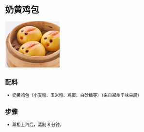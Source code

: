 # 奶黄鸡包

![奶黄鸡包](../images/奶黄鸡包.png)


## 配料
- 奶黄鸡包（小麦粉、玉米粉、鸡蛋、白砂糖等）（来自郑州千味央厨）

## 步骤
- 蒸柜上汽后，蒸制 8 分钟。
